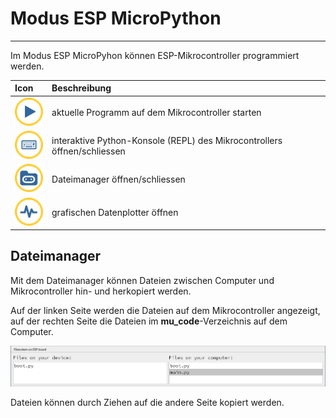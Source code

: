 # Modus ESP MicroPython
---

Im Modus ESP MicroPyhon können ESP-Mikrocontroller programmiert werden.

| Icon                       | Beschreibung                                                             |
|:-------------------------- |:------------------------------------------------------------------------ |
| ![](./icon/mu-run.png)     | aktuelle Programm auf dem Mikrocontroller starten                        |
| ![](./icon/mu-repl.png)    | interaktive Python-Konsole (REPL) des Mikrocontrollers öffnen/schliessen |
| ![](./icon/mu-files.png)   | Dateimanager öffnen/schliessen                                           |
| ![](./icon/mu-plotter.png) | grafischen Datenplotter öffnen                                           |


## Dateimanager

Mit dem Dateimanager können Dateien zwischen Computer und Mikrocontroller hin- und herkopiert werden.

Auf der linken Seite werden die Dateien auf dem Mikrocontroller angezeigt, auf der rechten Seite die Dateien im **mu_code**-Verzeichnis auf dem Computer.

![](./mu-file-manager.png)

Dateien können durch Ziehen auf die andere Seite kopiert werden.
